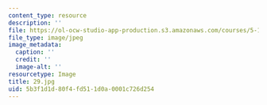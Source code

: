 ```yaml
---
content_type: resource
description: ''
file: https://ol-ocw-studio-app-production.s3.amazonaws.com/courses/5-112-principles-of-chemical-science-fall-2005/5b3f1d1d80f4fd511d0a0001c726d254_29.jpg
file_type: image/jpeg
image_metadata:
  caption: ''
  credit: ''
  image-alt: ''
resourcetype: Image
title: 29.jpg
uid: 5b3f1d1d-80f4-fd51-1d0a-0001c726d254
---
```

